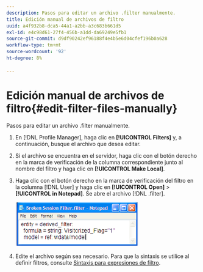 ```yaml
---
description: Pasos para editar un archivo .filter manualmente.
title: Edición manual de archivos de filtro
uuid: a4f932b8-dca5-44a1-a2bb-a3c683b661d5
exl-id: e4c98d61-27f4-456b-a1dd-da69249e5fb1
source-git-commit: d9df90242ef96188f4e4b5e6d04cfef196b0a628
workflow-type: tm+mt
source-wordcount: '92'
ht-degree: 8%

---
```


# Edición manual de archivos de filtro{#edit-filter-files-manually}

Pasos para editar un archivo .filter manualmente.

1. En [!DNL Profile Manager], haga clic en **[!UICONTROL Filters]** y, a continuación, busque el archivo que desea editar.
1. Si el archivo se encuentra en el servidor, haga clic con el botón derecho en la marca de verificación de la columna correspondiente junto al nombre del filtro y haga clic en **[!UICONTROL Make Local]**.
1. Haga clic con el botón derecho en la marca de verificación del filtro en la columna [!DNL User] y haga clic en **[!UICONTROL Open]** > **[!UICONTROL in Notepad]**. Se abre el archivo [!DNL .filter].

   ![](assets/filter_manualEdit.png)

1. Edite el archivo según sea necesario. Para que la sintaxis se utilice al definir filtros, consulte [Sintaxis para expresiones de filtro](../../../../home/c-get-started/c-qry-lang-syntx/c-syntx-fltr-exp.md#concept-72f2563f809747a2a3cff7ec72462a15).

